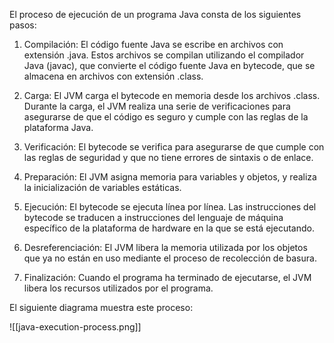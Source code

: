 El proceso de ejecución de un programa Java consta de los siguientes pasos:

1.  Compilación: El código fuente Java se escribe en archivos con extensión .java. Estos archivos se compilan utilizando el compilador Java (javac), que convierte el código fuente Java en bytecode, que se almacena en archivos con extensión .class.
    
2.  Carga: El JVM carga el bytecode en memoria desde los archivos .class. Durante la carga, el JVM realiza una serie de verificaciones para asegurarse de que el código es seguro y cumple con las reglas de la plataforma Java.
    
3.  Verificación: El bytecode se verifica para asegurarse de que cumple con las reglas de seguridad y que no tiene errores de sintaxis o de enlace.
    
4.  Preparación: El JVM asigna memoria para variables y objetos, y realiza la inicialización de variables estáticas.
    
5.  Ejecución: El bytecode se ejecuta línea por línea. Las instrucciones del bytecode se traducen a instrucciones del lenguaje de máquina específico de la plataforma de hardware en la que se está ejecutando.
    
6.  Desreferenciación: El JVM libera la memoria utilizada por los objetos que ya no están en uso mediante el proceso de recolección de basura.
    
7.  Finalización: Cuando el programa ha terminado de ejecutarse, el JVM libera los recursos utilizados por el programa.

El siguiente diagrama muestra este proceso:

![[java-execution-process.png]]